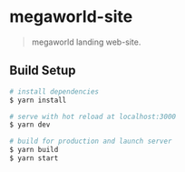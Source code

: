 # megaworld-site

> megaworld landing web-site.

## Build Setup

```bash
# install dependencies
$ yarn install

# serve with hot reload at localhost:3000
$ yarn dev

# build for production and launch server
$ yarn build
$ yarn start
```